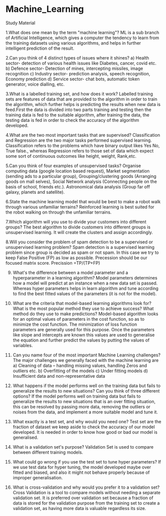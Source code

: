 # Machine_Learning
Study Material

1.What does one mean by the term "machine learning"?
  ML is a sub branch of Artificial Intelligence, which gives a computer the tendency to learn from the training datasets using various algorithms, 
  and helps in further intelligent prediction of the result.

2.Can you think of 4 distinct types of issues where it shines?
	a) Health sector- detection of various health issues like Diabetes, cancer, covid etc.
	b) Defence sector- Detection of mines, intercepting missiles, image recognition
	c) Industry sector- prediction analysis, speech recognition, Economy prediction
	d) Service sector- chat bots, automatic token generator, voice dialling, etc.

3.What is a labelled training set, and how does it work?
	Labelled training sets are features of data that are provided to the algorithm in order to train the algorithm, which further helps is predicting 
	the results when new data is feed.First the data is divided into two parts training and testing then the training data is fed to the suitable 
	algorithm, after training the data, the testing data is fed in order to check the accuracy of the algorithm developed.  

4.What are the two most important tasks that are supervised?
	Classification and Regression are the two major tasks performed supervised learning.
	Classification refers to the problems which have binary output likes Yes No, True false., whereas Regression refers to those set of data which 
	expect some sort of continuous outcomes like height, weight, Rank,etc. 

5.Can you think of four examples of unsupervised tasks?
	Organise computing data (google location based request), 
	Market segmentation (sending ads to a particular group),
 	Grouping/clustering goods (Arranging goods on mall selves), 
	Social Network analysis (Connecting people on the basis of school, friends etc.). 
	Astronomical data analysis (Group far off galaxy, planets and satellite).

6.State the machine learning model that would be best to make a robot walk through various unfamiliar terrains?
	Reinforced learning is best suited for the robot walking on through the unfamiliar terrains.

7.Which algorithm will you use to divide your customers into different groups?
	The best algorithm to divide customers into different groups is unsupervised learning. It will create the clusters and assign accordingly.

8.Will you consider the problem of spam detection to be a supervised or unsupervised learning problem?
	Spam detection is a supervised learning problem since group is decided as spam or not spam. In this case we try to keep False Positive (FP) 
	as low as possible. Precession should be our focused matrix score. Precission =TP/(TP+FP)

9.	What's the difference between a model parameter and a hyperparameter in a learning algorithm?
  Model parameters determines how a model will predict at an instance when a new data set is passed. Whereas hyper parameters helps in learn algorithm and tune           according to find the best fitted values of the parameters (it is not for the model).  

10.	What are the criteria that model-based learning algorithms look for? What is the most popular method they use to achieve success? What method do they use to make predictions?
  Model-based algorithm looks for an optimal values of parameters in the cost function, so as to minimize the cost function.
  The minimization of loss function parameters are generally used for this purpose.
  Once the parameters like slope and intercepts are known this values are used to generalise the equation and further predict the values by putting the values of         variables. 

11.	Can you name four of the most important Machine Learning challenges?
  The major challenges we generally faced with the machine learning are
    a)	Cleaning of data – handling missing values, handling Zeros and outliers etc.
    b)	Overfitting of the models
    c)	Under fitting models
    d)	Insufficient data and non-representative data

12.	What happens if the model performs well on the training data but fails to generalize the results to new situations? Can you think of three different options?
  If the model performs well on training data but fails to generalize the results to new situations that is an over fitting situation, this can be resolved by passing    more data, removing the outliers or noises from the data,  and implement a more suitable model and tune it.

13.	What exactly is a test set, and why would you need one?
  Test set are the fraction of dataset we keep aside to check the accuracy of our model developed. It is needed in order to know how good or bad our model is             generalised.

14.	What is a validation set's purpose?
  Validation Set is used to compare between different training models.
  
15.	What could go wrong if you use the test set to tune hyper parameters?
  If we use test data for hyper tuning, the model developed maybe over fitted and biased, and also it might not behave properly because of improper generalisation.

16.	What is cross-validation and why would you prefer it to a validation set? 
  Cross Validation is a tool to compare models without needing a separate validation set. It is preferred over validation set because a fraction of data is stored for   the validation purpose from the  training set to create a validation set, as having more data is valuable regardless its size.

